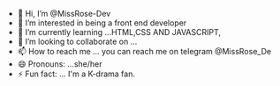 - 👋 Hi, I’m @MissRose-Dev
- 👀 I’m interested in being a front end developer
- 🌱 I’m currently learning ...HTML,CSS AND JAVASCRIPT,
- 💞️ I’m looking to collaborate on ...
- 📫 How to reach me ... you can reach me on telegram @MissRose_De
- 😄 Pronouns: ...she/her
- ⚡ Fun fact: ... I'm a K-drama fan.

<!---
MissRose-Dev/MissRose-Dev is a ✨ special ✨ repository because its `README.md` (this file) appears on your GitHub profile.
You can click the Preview link to take a look at your changes.
--->
